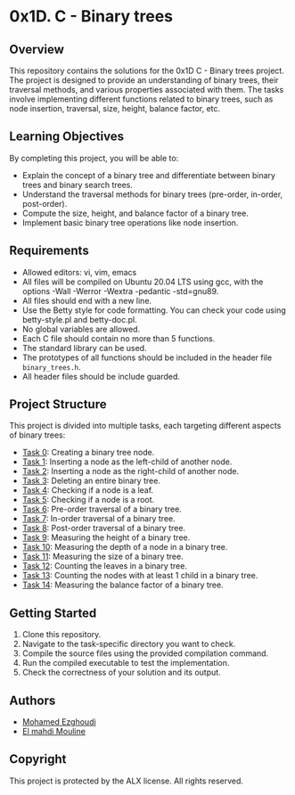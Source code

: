 # 0x1D. C - Binary trees

## Overview

This repository contains the solutions for the 0x1D C - Binary trees project. The project is designed to provide an understanding of binary trees, their traversal methods, and various properties associated with them. The tasks involve implementing different functions related to binary trees, such as node insertion, traversal, size, height, balance factor, etc.

## Learning Objectives

By completing this project, you will be able to:

- Explain the concept of a binary tree and differentiate between binary trees and binary search trees.
- Understand the traversal methods for binary trees (pre-order, in-order, post-order).
- Compute the size, height, and balance factor of a binary tree.
- Implement basic binary tree operations like node insertion.

## Requirements

- Allowed editors: vi, vim, emacs
- All files will be compiled on Ubuntu 20.04 LTS using gcc, with the options -Wall -Werror -Wextra -pedantic -std=gnu89.
- All files should end with a new line.
- Use the Betty style for code formatting. You can check your code using betty-style.pl and betty-doc.pl.
- No global variables are allowed.
- Each C file should contain no more than 5 functions.
- The standard library can be used.
- The prototypes of all functions should be included in the header file `binary_trees.h`.
- All header files should be include guarded.

## Project Structure

This project is divided into multiple tasks, each targeting different aspects of binary trees:

- [Task 0](https://github.com/mohamed-622/binary_trees/blob/main/0-binary_tree_node.c): Creating a binary tree node.
- [Task 1](https://github.com/mohamed-622/binary_trees/blob/main/1-binary_tree_insert_left.c): Inserting a node as the left-child of another node.
- [Task 2](https://github.com/mohamed-622/binary_trees/blob/main/2-binary_tree_insert_right.c): Inserting a node as the right-child of another node.
- [Task 3](https://github.com/mohamed-622/binary_trees/blob/main/3-binary_tree_delete.c): Deleting an entire binary tree.
- [Task 4](https://github.com/mohamed-622/binary_trees/blob/main/4-binary_tree_is_leaf.c): Checking if a node is a leaf.
- [Task 5](https://github.com/mohamed-622/binary_trees/blob/main/5-binary_tree_is_root.c): Checking if a node is a root.
- [Task 6](https://github.com/mohamed-622/binary_trees/blob/main/6-binary_tree_preorder.c): Pre-order traversal of a binary tree.
- [Task 7](https://github.com/mohamed-622/binary_trees/blob/main/7-binary_tree_inorder.c): In-order traversal of a binary tree.
- [Task 8](https://github.com/mohamed-622/binary_trees/blob/main/8-binary_tree_postorder.c): Post-order traversal of a binary tree.
- [Task 9](https://github.com/mohamed-622/binary_trees/blob/main/9-binary_tree_height.c): Measuring the height of a binary tree.
- [Task 10](https://github.com/mohamed-622/binary_trees/blob/main/10-binary_tree_depth.c): Measuring the depth of a node in a binary tree.
- [Task 11](): Measuring the size of a binary tree.
- [Task 12](): Counting the leaves in a binary tree.
- [Task 13](): Counting the nodes with at least 1 child in a binary tree.
- [Task 14](): Measuring the balance factor of a binary tree.

## Getting Started

1. Clone this repository.
2. Navigate to the task-specific directory you want to check.
3. Compile the source files using the provided compilation command.
4. Run the compiled executable to test the implementation.
5. Check the correctness of your solution and its output.

## Authors

- [Mohamed Ezghoudi](https://github.com/mohamed-622)
- [El mahdi Mouline](https://github.com/moulineE)

## Copyright
This project is protected by the ALX license. All rights reserved.

